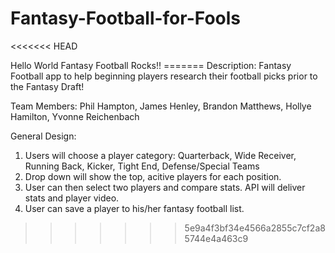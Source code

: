 # Fantasy-Football-for-Fools

<<<<<<< HEAD
<!DOCTYPE html>
<html lang="en">
<head>
  <meta charset="utf-8">
  <title>test</title>
</head>
<body>
Hello World Fantasy Football Rocks!!

</body>
</html>
=======
Description: Fantasy Football app to help beginning players research their football picks prior to the Fantasy Draft!

Team Members: Phil Hampton, James Henley, Brandon Matthews, Hollye Hamilton, Yvonne Reichenbach

General Design:

1) Users will choose a player category: Quarterback, Wide Receiver, Running Back, Kicker, Tight End, Defense/Special Teams
2) Drop down will show the top, acitive players for each position.
3) User can then select two players and compare stats.  API will deliver stats and player video.
4) User can save a player to his/her fantasy football list.
>>>>>>> 5e9a4f3bf34e4566a2855c7cf2a85744e4a463c9
